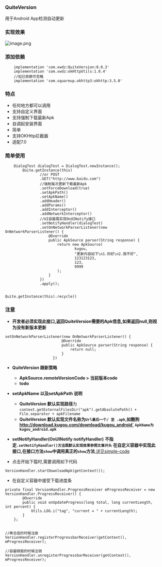 ### QuiteVersion

用于Android App检测自动更新


### 实现效果
![image.png](https://upload-images.jianshu.io/upload_images/2651056-e7ecf46bee2ae818.png?imageMogr2/auto-orient/strip%7CimageView2/2/w/1240)

### 添加依赖

```
    implementation 'com.xwdz:QuiteVersion:0.0.3'
    implementation 'com.xwdz:okHttpUtils:1.0.4'
    //如已依赖可忽略
    implementation 'com.squareup.okhttp3:okhttp:3.5.0'
```

### 特点

- 任何地方都可以调用
- 支持自定义界面
- 支持强制下载最新Apk
- 自调起安装界面
- 简单
- 支持OKHttp拦截器
- 适配7.0


### 简单使用

```
    DialogTest dialogTest = DialogTest.newInstance();
        Quite.getInstance(this)
                //or POST
                .GET("http://www.baidu.com")
                //强制每次更新下载最新Apk
                .setForceDownload(true)
                .setApkPath()
                .setApkName()
                .addHeader()
                .addParams()
                .addInterceptor()
                .addNetworkInterceptor()
                //UI容器需实现OnUINotify接口
                .setNotifyHandler(dialogTest)
                .setOnNetworkParserListener(new OnNetworkParserListener() {
                    @Override
                    public ApkSource parser(String response) {
                        return new ApkSource(
                                kugou,
                                "更新内容如下\n1.你好\n2.我不好",
                                123123123,
                                123,
                                9999
                        );
                    }
                })
                .apply();


Quite.getInstance(this).recycle()
```

### 注意

- **开发者必须实现此接口,返回QuiteVersion需要的Apk信息,如果返回null,则视为没有新版本更新**

```
setOnNetworkParserListener(new OnNetworkParserListener() {
                          @Override
                          public ApkSource parser(String response) {
                              return null;
                          }
                      })
```


- **QuiteVersion 跟新策略**
     - **ApkSource.remoteVersionCode > 当前版本code**
     - **todo**


- **setApkName 以及setApkPath 说明**
     - **QuiteVersion 默认实现路径**为`context.getExternalFilesDir("apk").getAbsolutePath() + File.separator + apkFilename`
     - **QuiteVersion 默认实现文件名称为`Url最后一个/ 至 .apk`,如酷狗 http://download.kugou.com/download/kugou_android`
      `ApkName为kugou_android.apk`**


- **setNotifyHandler(OnUINotify notifyHandler)**
**不指定`.setNotifyHandler()方法既默认实现效果参照文章开头`**
**在自定义容器中实现此接口,在接口方法`show`中调用真正的`show`方法**,[详见simple-code](https://github.com/xwdz/QuiteVersion/blob/master/app/src/main/java/com/update/testabc/DialogTest.java)


- 点击开始下载时,需要调用如下代码

```
VersionHandler.startDownloadApk(getContext());
```


- 在自定义容器中接受下载进度条

```
private final VersionHandler.ProgressReceiver mProgressReceiver = new VersionHandler.ProgressReceiver() {
        @Override
        public void onUpdateProgress(long total, long currentLength, int percent) {
            Utils.LOG.i("tag", "current = " + currentLength);
        }
    };


//再合适的时候注册
VersionHandler.registerProgressbarReceiver(getContext(), mProgressReceiver);

//容器销毁的时候注销
VersionHandler.unregisterProgressbarReceiver(getContext(), mProgressReceiver);
```


